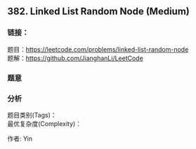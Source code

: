 ## 382. Linked List Random Node (Medium)

### **链接**：
题目：https://leetcode.com/problems/linked-list-random-node  
题解：https://github.com/JianghanLi/LeetCode

### **题意**



### **分析**  
题目类别(Tags)：  
最优复杂度(Complexity)：  



作者: Yin
